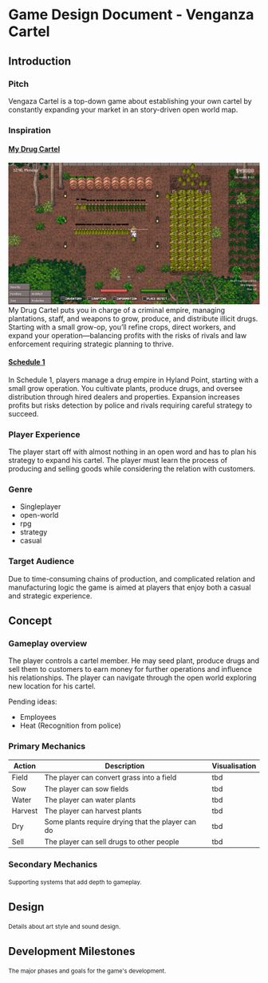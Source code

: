 # Game Design Document - Venganza Cartel

## Introduction

### Pitch

Vengaza Cartel is a top-down game about establishing
your own cartel by constantly expanding your market
in an story-driven open world map.

### Inspiration

#### [My Drug Cartel](https://store.steampowered.com/app/2861950/My_Drug_Cartel/)

![my drug cartel](my-drug-cartel.png)
My Drug Cartel puts you in charge of a criminal empire, managing
plantations, staff, and weapons to grow, produce, and distribute
illicit drugs. Starting with a small grow-op, you’ll refine crops,
direct workers, and expand your operation—balancing profits with
the risks of rivals and law enforcement requiring
strategic planning to thrive.

#### [Schedule 1](https://store.steampowered.com/app/3164500/Schedule_I/)

In Schedule 1, players manage a drug empire in Hyland Point,
starting with a small grow operation. You cultivate plants,
produce drugs, and oversee distribution through hired dealers
and properties. Expansion increases profits but risks detection
by police and rivals requiring careful strategy to succeed.

### Player Experience

The player start off with almost nothing in an open word and has
to plan his strategy to expand his cartel. The player must learn the process
of producing and selling goods while considering the relation with customers.

### Genre

- Singleplayer
- open-world
- rpg
- strategy
- casual

### Target Audience

Due to time-consuming chains of production,
and complicated relation and manufacturing logic the game is aimed at players
that enjoy both a casual and strategic experience.

## Concept

### Gameplay overview

The player controls a cartel member. He may seed plant,
produce drugs and sell them to customers to earn money for
further operations and influence his relationships. The
player can navigate through the open world exploring new
location for his cartel.

Pending ideas:

- Employees
- Heat (Recognition from police)

### Primary Mechanics

| Action  | Description                                       | Visualisation |
|---------|---------------------------------------------------|---------------|
| Field   | The player can convert grass into a field         | tbd           |
| Sow     | The player can sow fields                         | tbd           |
| Water   | The player can water plants                       | tbd           |
| Harvest | The player can harvest plants                     | tbd           |
| Dry     | Some plants require drying that the player can do | tbd           |
| Sell    | The player can sell drugs to other people         | tbd           |

### Secondary Mechanics

<small>
Supporting systems that add depth to gameplay.
</small>

## Design

<small>
Details about art style and sound design.
</small>

## Development Milestones

<small>
The major phases and goals for the game's development.
</small>
